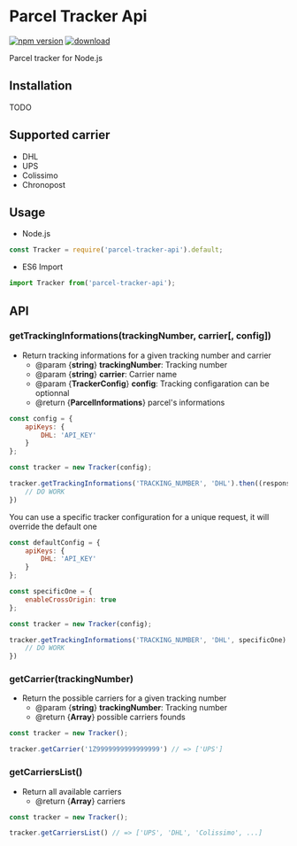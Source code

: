 # Parcel Tracker Api
[![npm version](https://img.shields.io/npm/v/parcel-tracker-api.svg?style=flat-square)](https://www.npmjs.org/package/parcel-tracker-api)
[![download](https://img.shields.io/npm/dm/parcel-tracker-api.svg)](https://www.npmjs.com/package/parcel-tracker-api)

Parcel tracker for Node.js

## Installation

TODO

## Supported carrier

* DHL
* UPS
* Colissimo
* Chronopost

## Usage

* Node.js

````javascript
const Tracker = require('parcel-tracker-api').default;
````

* ES6 Import

````javascript
import Tracker from('parcel-tracker-api');
````

## API

### getTrackingInformations(trackingNumber, carrier[, config])
* Return tracking informations for a given tracking number and carrier
  * @param {**string**} **trackingNumber**:  Tracking number
  * @param {**string**} **carrier**: Carrier name
  * @param {**TrackerConfig**} **config**: Tracking configaration can be optionnal
  * @return {**ParcelInformations**} parcel's informations

````javascript
const config = {
    apiKeys: {
        DHL: 'API_KEY'
    }
};

const tracker = new Tracker(config);

tracker.getTrackingInformations('TRACKING_NUMBER', 'DHL').then((response) => {
    // DO WORK
})
````

You can use a specific tracker configuration for a unique request, it will override the default one

````javascript
const defaultConfig = {
    apiKeys: {
        DHL: 'API_KEY'
    }
};

const specificOne = {
    enableCrossOrigin: true
};

const tracker = new Tracker(config);

tracker.getTrackingInformations('TRACKING_NUMBER', 'DHL', specificOne).then((response) => {
    // DO WORK
})
````

### getCarrier(trackingNumber)
* Return the possible carriers for a given tracking number
  * @param {**string**} **trackingNumber**:  Tracking number
  * @return {**Array<string>**} possible carriers founds
 
 ````javascript
const tracker = new Tracker();

tracker.getCarrier('1Z9999999999999999') // => ['UPS']
````

### getCarriersList()
* Return all available carriers
  * @return {**Array<string>**} carriers

 ````javascript
const tracker = new Tracker();

tracker.getCarriersList() // => ['UPS', 'DHL', 'Colissimo', ...]
````
